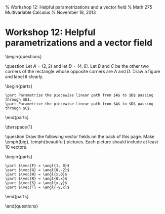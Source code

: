 % Workshop 12: Helpful parametrizations and a vector field
% Math 275 Multivariable Calculus
% November 18, 2013

# Workshop 12: Helpful parametrizations and a vector field

\begin{questions}

\question Let $A = (2,2)$ and let $D = (4,6)$. Let $B$ and $C$ be the other two corners of the rectangle whose opposite corners are $A$ and $D$. Draw a figure and label it clearly.

\begin{parts}

    \part Parametrize the piecewise linear path from $A$ to $D$ passing through $B$.
    \part Parametrize the piecewise linear path from $A$ to $D$ passing through $C$.

\end{parts}

\dwrspace{1}

\question Draw the following vector fields on the back of this page. Make \emph{big}, \emph{beautiful} pictures. Each picture should include at least 10 vectors.

\begin{parts}

    \part $\vec{F} = \angl{1, 0}$
    \part $\vec{G} = \angl{0,-2}$
    \part $\vec{H} = \angl{x,0}$
    \part $\vec{R} = \angl{0,x}$
    \part $\vec{S} = \angl{x,y}$
    \part $\vec{T} = \angl{-y,x}$

\end{parts}

\end{questions}
